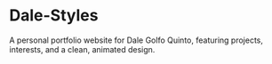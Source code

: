 # Dale-Styles
A personal portfolio website for Dale Golfo Quinto, featuring projects, interests, and a clean, animated design.
